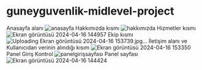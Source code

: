# guneyguvenlik-midlevel-project
Anasayfa alanı
![anasayfa](https://github.com/emrekaygili/guneyguvenlik-midlevel-project/assets/96821841/9c9d1351-f1bc-4fd9-b6ae-33d275c6e777)
Hakkımızda kısmı
![hakkımızda](https://github.com/emrekaygili/guneyguvenlik-midlevel-project/assets/96821841/9af08cbb-8b84-49c7-9994-d51c7d25c2ec)
Hizmetler kısmı
![Ekran görüntüsü 2024-04-16 144957](https://github.com/emrekaygili/guneyguvenlik-midlevel-project/assets/96821841/d985ebcb-c715-4059-8699-d0c0e923219e)
Ekip kısmı
![Uploading Ekran görüntüsü 2024-04-16 153739.jpg…]()
İletişim alanı ve Kullanıcıdan verinin alındığı kısım
![Ekran görüntüsü 2024-04-16 153350](https://github.com/emrekaygili/guneyguvenlik-midlevel-project/assets/96821841/98de6aca-2a0a-4d4b-bd36-7b3d29791f41)
Panel Giriş Kontrol
![panelgirişsayfası](https://github.com/emrekaygili/guneyguvenlik-midlevel-project/assets/96821841/62f63f53-ab82-4e04-8be1-d65f71403c21)
Panel sayfası
![Ekran görüntüsü 2024-04-16 144424](https://github.com/emrekaygili/guneyguvenlik-midlevel-project/assets/96821841/3c9d2496-9564-4324-a934-26800122a378)
